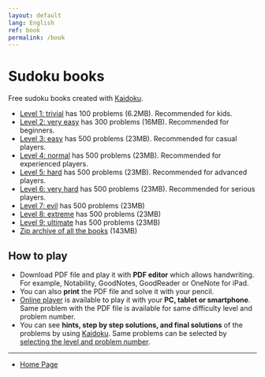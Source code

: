```yaml
---
layout: default
lang: English
ref: book
permalink: /book
---
```


# Sudoku books

Free sudoku books created with [Kaidoku](./).

* [Level 1: trivial](https://github.com/sekika/sudoku/raw/master/sudoku1.pdf) has 100 problems (6.2MB). Recommended for kids.
* [Level 2: very easy](https://github.com/sekika/sudoku/raw/master/sudoku2.pdf) has 300 problems (16MB). Recommended for beginners.
* [Level 3: easy](https://github.com/sekika/sudoku/raw/master/sudoku3.pdf) has 500 problems (23MB). Recommended for casual players.
* [Level 4: normal](https://github.com/sekika/sudoku/raw/master/sudoku4.pdf) has 500 problems (23MB). Recommended for experienced players.
* [Level 5: hard](https://github.com/sekika/sudoku/raw/master/sudoku5.pdf) has 500 problems (23MB). Recommended for advanced players.
* [Level 6: very hard](https://github.com/sekika/sudoku/raw/master/sudoku6.pdf) has 500 problems (23MB). Recommended for serious players.
* [Level 7: evil](https://github.com/sekika/sudoku/raw/master/sudoku7.pdf) has 500 problems (23MB)
* [Level 8: extreme](https://github.com/sekika/sudoku/raw/master/sudoku8.pdf) has 500 problems (23MB)
* [Level 9: ultimate](https://github.com/sekika/sudoku/raw/master/sudoku9.pdf) has 500 problems (23MB)
* [Zip archive of all the books](https://github.com/sekika/sudoku/archive/v1.0.zip) (143MB)

## How to play

* Download PDF file and play it with **PDF editor** which allows handwriting. For example, Notability, GoodNotes, GoodReader or OneNote for iPad.
* You can also **print** the PDF file and solve it with your pencil.
* [Online player](sudoku) is available to play it with your **PC, tablet or smartphone**. Same problem with the PDF file is available for same difficulty level and problem number.
* You can see **hints, step by step solutions, and final solutions** of the problems by using [Kaidoku](./). Same problems can be selected by [selecting the level and problem number](level).

- - -

- [Home Page](./)
